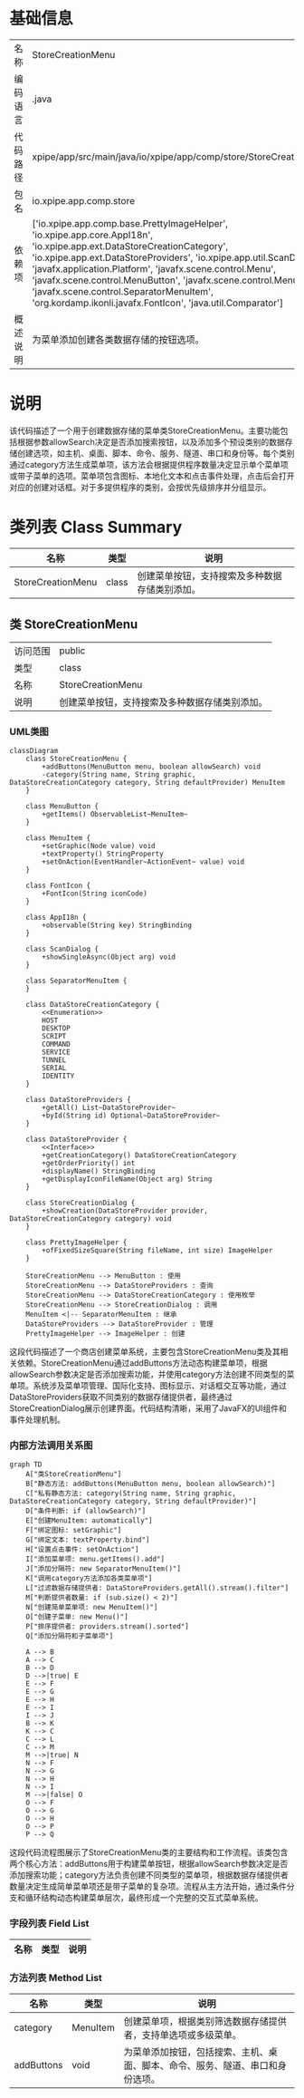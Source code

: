 # 基础信息

|      |      |
|------|------|
| 名称 | StoreCreationMenu |
| 编码语言 | .java |
| 代码路径 | xpipe/app/src/main/java/io/xpipe/app/comp/store/StoreCreationMenu.java |
| 包名 | io.xpipe.app.comp.store |
| 依赖项 | ['io.xpipe.app.comp.base.PrettyImageHelper', 'io.xpipe.app.core.AppI18n', 'io.xpipe.app.ext.DataStoreCreationCategory', 'io.xpipe.app.ext.DataStoreProviders', 'io.xpipe.app.util.ScanDialog', 'javafx.application.Platform', 'javafx.scene.control.Menu', 'javafx.scene.control.MenuButton', 'javafx.scene.control.MenuItem', 'javafx.scene.control.SeparatorMenuItem', 'org.kordamp.ikonli.javafx.FontIcon', 'java.util.Comparator'] |
| 概述说明 | 为菜单添加创建各类数据存储的按钮选项。 |

# 说明

该代码描述了一个用于创建数据存储的菜单类StoreCreationMenu。主要功能包括根据参数allowSearch决定是否添加搜索按钮，以及添加多个预设类别的数据存储创建选项，如主机、桌面、脚本、命令、服务、隧道、串口和身份等。每个类别通过category方法生成菜单项，该方法会根据提供程序数量决定显示单个菜单项或带子菜单的选项。菜单项包含图标、本地化文本和点击事件处理，点击后会打开对应的创建对话框。对于多提供程序的类别，会按优先级排序并分组显示。

# 类列表 Class Summary

| 名称   | 类型  | 说明 |
|-------|------|-------------|
| StoreCreationMenu | class | 创建菜单按钮，支持搜索及多种数据存储类别添加。 |



## 类 StoreCreationMenu

|      |      |
|------|------|
| 访问范围 | public |
| 类型 | class |
| 名称 | StoreCreationMenu |
| 说明 | 创建菜单按钮，支持搜索及多种数据存储类别添加。 |


### UML类图

```mermaid
classDiagram
    class StoreCreationMenu {
        +addButtons(MenuButton menu, boolean allowSearch) void
        -category(String name, String graphic, DataStoreCreationCategory category, String defaultProvider) MenuItem
    }

    class MenuButton {
        +getItems() ObservableList~MenuItem~
    }

    class MenuItem {
        +setGraphic(Node value) void
        +textProperty() StringProperty
        +setOnAction(EventHandler~ActionEvent~ value) void
    }

    class FontIcon {
        +FontIcon(String iconCode)
    }

    class AppI18n {
        +observable(String key) StringBinding
    }

    class ScanDialog {
        +showSingleAsync(Object arg) void
    }

    class SeparatorMenuItem {
    }

    class DataStoreCreationCategory {
        <<Enumeration>>
        HOST
        DESKTOP
        SCRIPT
        COMMAND
        SERVICE
        TUNNEL
        SERIAL
        IDENTITY
    }

    class DataStoreProviders {
        +getAll() List~DataStoreProvider~
        +byId(String id) Optional~DataStoreProvider~
    }

    class DataStoreProvider {
        <<Interface>>
        +getCreationCategory() DataStoreCreationCategory
        +getOrderPriority() int
        +displayName() StringBinding
        +getDisplayIconFileName(Object arg) String
    }

    class StoreCreationDialog {
        +showCreation(DataStoreProvider provider, DataStoreCreationCategory category) void
    }

    class PrettyImageHelper {
        +ofFixedSizeSquare(String fileName, int size) ImageHelper
    }

    StoreCreationMenu --> MenuButton : 使用
    StoreCreationMenu --> DataStoreProviders : 查询
    StoreCreationMenu --> DataStoreCreationCategory : 使用枚举
    StoreCreationMenu --> StoreCreationDialog : 调用
    MenuItem <|-- SeparatorMenuItem : 继承
    DataStoreProviders --> DataStoreProvider : 管理
    PrettyImageHelper --> ImageHelper : 创建
```

这段代码描述了一个商店创建菜单系统，主要包含StoreCreationMenu类及其相关依赖。StoreCreationMenu通过addButtons方法动态构建菜单项，根据allowSearch参数决定是否添加搜索功能，并使用category方法创建不同类型的菜单项。系统涉及菜单项管理、国际化支持、图标显示、对话框交互等功能，通过DataStoreProviders获取不同类别的数据存储提供者，最终通过StoreCreationDialog展示创建界面。代码结构清晰，采用了JavaFX的UI组件和事件处理机制。


### 内部方法调用关系图

```mermaid
graph TD
    A["类StoreCreationMenu"]
    B["静态方法: addButtons(MenuButton menu, boolean allowSearch)"]
    C["私有静态方法: category(String name, String graphic, DataStoreCreationCategory category, String defaultProvider)"]
    D["条件判断: if (allowSearch)"]
    E["创建MenuItem: automatically"]
    F["绑定图标: setGraphic"]
    G["绑定文本: textProperty.bind"]
    H["设置点击事件: setOnAction"]
    I["添加菜单项: menu.getItems().add"]
    J["添加分隔符: new SeparatorMenuItem()"]
    K["调用category方法添加各类菜单项"]
    L["过滤数据存储提供者: DataStoreProviders.getAll().stream().filter"]
    M["判断提供者数量: if (sub.size() < 2)"]
    N["创建简单菜单项: new MenuItem()"]
    O["创建子菜单: new Menu()"]
    P["排序提供者: providers.stream().sorted"]
    Q["添加分隔符和子菜单项"]

    A --> B
    A --> C
    B --> D
    D -->|true| E
    E --> F
    E --> G
    E --> H
    E --> I
    I --> J
    B --> K
    K --> C
    C --> L
    C --> M
    M -->|true| N
    N --> F
    N --> G
    N --> H
    N --> I
    M -->|false| O
    O --> F
    O --> G
    O --> H
    O --> P
    P --> Q
```

这段代码流程图展示了StoreCreationMenu类的主要结构和工作流程。该类包含两个核心方法：addButtons用于构建菜单按钮，根据allowSearch参数决定是否添加搜索功能；category方法负责创建不同类型的菜单项，根据数据存储提供者数量决定生成简单菜单项还是带子菜单的复杂项。流程从主方法开始，通过条件分支和循环结构动态构建菜单层次，最终形成一个完整的交互式菜单系统。

### 字段列表 Field List

| 名称  | 类型  | 说明 |
|-------|-------|------|

### 方法列表 Method List

| 名称  | 类型  | 说明 |
|-------|-------|------|
| category | MenuItem | 创建菜单项，根据类别筛选数据存储提供者，支持单选项或多级菜单。 |
| addButtons | void | 为菜单添加按钮，包括搜索、主机、桌面、脚本、命令、服务、隧道、串口和身份选项。 |




